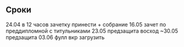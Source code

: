 ## Сроки
24.04 в 12 часов зачетку принести + собрание
16.05 зачет по преддипломной с титульниками
23.05 предзащита восход
~30.05 предзащита
03.06 фулл вкр загрузить